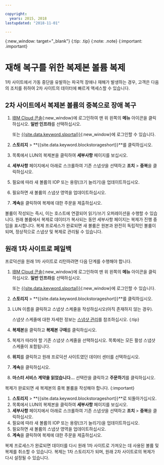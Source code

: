 ```yaml
---

copyright:
  years: 2015, 2018
lastupdated: "2018-11-01"

---
```


{:new_window: target="_blank"}
{:tip: .tip}
{:note: .note}
{:important: .important}


# 재해 복구를 위한 복제본 볼륨 복제

1차 사이트에서 가동 중단을 유발하는 파국적 장애나 재해가 발생하는 경우, 고객은 다음의 조치를 취하여 2차 사이트의 데이터에 빠르게 액세스할 수 있습니다.  

## 2차 사이트에서 복제본 볼륨의 중복으로 장애 복구

1. [IBM Cloud 콘솔](https://console.bluemix.net/catalog/){:new_window}에 로그인하여 맨 위 왼쪽의 **메뉴** 아이콘을 클릭하십시오. **일반 인프라**를 선택하십시오.  

   또는 [{{site.data.keyword.slportal}}](https://control.softlayer.com/){:new_window}에 로그인할 수 있습니다. 
2. **스토리지** > **{{site.data.keyword.blockstorageshort}}**를 클릭하십시오.
3. 목록에서 LUN의 복제본을 클릭하여 **세부사항** 페이지를 보십시오. 
4. **세부사항** 페이지에서 아래로 스크롤하여 기존 스냅샷을 선택하고 **조치** > **중복**을 클릭하십시오. 
5. 필요에 따라 새 볼륨의 IOP 또는 용량(크기 늘리기)을 업데이트하십시오. 
6. 필요하면 새 볼륨의 스냅샷 영역을 업데이트하십시오. 
7. **계속**을 클릭하여 복제에 대한 주문을 제출하십시오. 

볼륨이 작성되는 즉시, 이는 호스트에 연결되어 읽기/쓰기 오퍼레이션을 수행할 수 있습니다. 원래 볼륨에서 복제로 데이터가 복사되는 동안 세부사항 페이지는 복제가 진행 중임을 표시합니다. 복제 프로세스가 완료되면 새 볼륨은 원본과 완전히 독립적인 볼륨이 되며, 정상적으로 스냅샷 및 복제로 관리될 수 있습니다. 

## 원래 1차 사이트로 페일백

프로덕션을 원래 1차 사이트로 리턴하려면 다음 단계를 수행해야 합니다. 

1. [IBM Cloud 콘솔](https://console.bluemix.net/catalog/){:new_window}에 로그인하여 맨 위 왼쪽의 **메뉴** 아이콘을 클릭하십시오. **일반 인프라**를 선택하십시오.  

   또는 [{{site.data.keyword.slportal}}](https://control.softlayer.com/){:new_window}에 로그인할 수 있습니다. 
2. **스토리지** > **{{site.data.keyword.blockstorageshort}}**를 클릭하십시오.
3. LUN 이름을 클릭하고 스냅샷 스케줄을 작성하십시오(아직 존재하지 않는 경우).  

   스냅샷 스케줄에 대한 자세한 정보는 [스냅샷 관리](working-with-snapshots.html#adding-a-snapshot-schedule)를 참조하십시오.
   {:tip}
4. **복제본**을 클릭하고 **복제본 구매**를 클릭하십시오.
5. 복제가 따라야 할 기존 스냅샷 스케줄을 선택하십시오. 목록에는 모든 활성 스냅샷 스케줄이 포함됩니다.  
6. **위치**를 클릭하고 원래 프로덕션 사이트였던 데이터 센터를 선택하십시오.
7. **계속**을 클릭하십시오.
8. **마스터 서비스 계약을 읽었습니다…** 선택란을 클릭하고 **주문하기**를 클릭하십시오.

복제가 완료되면 새 복제본의 중복 볼륨을 작성해야 합니다.
{:important}

1. **스토리지** > **{{site.data.keyword.blockstorageshort}}**로 되돌아가십시오. 
2. 목록에서 LUN의 복제본을 클릭하여 **세부사항** 페이지를 보십시오. 
3. **세부사항** 페이지에서 아래로 스크롤하여 기존 스냅샷을 선택하고 **조치** > **중복**을 클릭하십시오. 
4. 필요에 따라 새 볼륨의 IOP 또는 용량(크기 늘리기)을 업데이트하십시오. 
5. 필요하면 새 볼륨의 스냅샷 영역을 업데이트하십시오. 
6. **계속**을 클릭하여 복제에 대한 주문을 제출하십시오.

복제 프로세스가 완료되면 데이터를 다시 원래 1차 사이트로 가져오는 데 사용된 볼륨 및 복제를 취소할 수 있습니다. 복제는 1차 스토리지가 되며, 원래 2차 사이트로의 복제가 다시 설정될 수 있습니다. 
